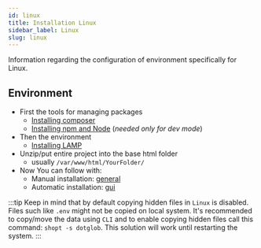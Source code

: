 ```yaml
---
id: linux
title: Installation Linux
sidebar_label: Linux
slug: linux
---
```


Information regarding the configuration of environment specifically for Linux.

## Environment

* First the tools for managing packages
    * [Installing composer](https://linuxize.com/post/how-to-install-and-use-composer-on-ubuntu-18-04/)
    * [Installing npm and Node](https://linuxize.com/post/how-to-install-node-js-on-ubuntu-18.04/) (*needed only for dev mode*)
* Then the environment
    * [Installing LAMP](https://www.linode.com/docs/web-servers/lamp/install-lamp-stack-on-ubuntu-18-04/)
* Unzip/put entire project into the base html folder
    * usually `/var/www/html/YourFolder/`
* Now You can follow with:
  - Manual installation: [general](general)
  - Automatic installation: [gui](gui)

:::tip
Keep in mind that by default copying hidden files in `Linux` is disabled. Files such like `.env` might not be copied on local system.
It's recommended to copy/move the data using `CLI` and to enable copying hidden files call this command: `shopt -s dotglob`.
This solution will work until restarting the system.
:::
